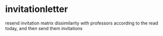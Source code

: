 # invitationletter
resend invitation matrix dissimilarity with professors according to the read today, and then send them invitations 

